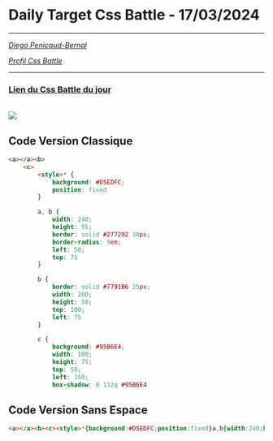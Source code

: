 # Daily Target Css Battle - 17/03/2024

<hr>

[<em>Diego Penicaud-Bernal</em>](https://github.com/Diego-PB)

[<em>Profil Css Battle</em>](https://cssbattle.dev/player/diegopb)

<hr>

### [Lien du Css Battle du jour](https://cssbattle.dev/play/MrgizNxbLTSMxX5nqc3Y)

<br>
<img src="https://firebasestorage.googleapis.com/v0/b/cssbattleapp.appspot.com/o/user%2Fummd3POvEDfFyeFvVdOMG3OOrwE2%2Ftargets%2Ftarget_En75Ycv.png?alt=media">

## Code Version Classique

```html
<a></a><b>
    <c>
        <style>* {
            background: #D5EDFC;
            position: fixed
        }

        a, b {
            width: 240;
            height: 91;
            border: solid #277292 30px;
            border-radius: 9em;
            left: 50;
            top: 75
        }

        b {
            border: solid #7791B6 25px;
            width: 200;
            height: 50;
            top: 100;
            left: 75
        }

        c {
            background: #95B6E4;
            width: 100;
            height: 75;
            top: 50;
            left: 150;
            box-shadow: 0 132q #95B6E4
```

## Code Version Sans Espace

```html
<a></a><b><c><style>*{background:#D5EDFC;position:fixed}a,b{width:240;height:91;border:solid#277292 30px;border-radius:9em;left:50;top:75}b{border:solid#7791B6 25px;width:200;height:50;top:100;left:75}c{background:#95B6E4;width:100;height:75;top:50;left:150;box-shadow:0 132q#95B6E4
```